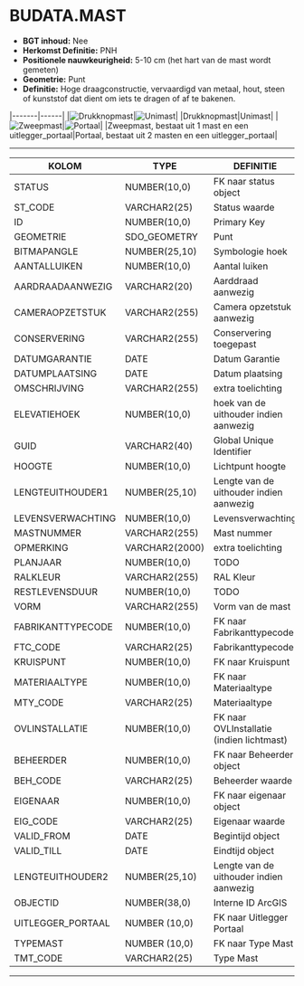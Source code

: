 ﻿# BUDATA.MAST


* __BGT inhoud:__ Nee
* __Herkomst Definitie:__ PNH
* __Positionele nauwkeurigheid:__ 5-10 cm (het hart van de mast wordt gemeten)
* __Geometrie:__ Punt
* __Definitie:__ Hoge draagconstructie, vervaardigd van metaal, hout, steen of kunststof dat dient om iets te dragen of af te bakenen.




|-------|------|
|![Drukknopmast](objectbladen\4_Ovl_Vri\mast_1.png)|![Unimast](objectbladen\4_Ovl_Vri\mast_2.png)|
|Drukknopmast|Unimast|
|![Zweepmast](objectbladen\4_Ovl_Vri\mast_3.png)|![Portaal](objectbladen\4_Ovl_Vri\mast_4.png)|
|Zweepmast, bestaat uit 1 mast en een uitlegger_portaal|Portaal, bestaat uit 2 masten en een uitlegger_portaal|

***

|KOLOM                           	|TYPE          	|DEFINITIE|
|------                          	|----          	|-----    |
|STATUS                          	|NUMBER(10,0)  	|FK naar status object|
|ST_CODE                         	|VARCHAR2(25)  	|Status waarde|
|ID                              	|NUMBER(10,0)  	|Primary Key|
|GEOMETRIE                       	|SDO_GEOMETRY  	|Punt|
|BITMAPANGLE                     	|NUMBER(25,10) 	|Symbologie hoek|
|AANTALLUIKEN                    	|NUMBER(10,0)  	|Aantal luiken|
|AARDRAADAANWEZIG                	|VARCHAR2(20)  	|Aarddraad aanwezig|
|CAMERAOPZETSTUK                 	|VARCHAR2(255) 	|Camera opzetstuk aanwezig|
|CONSERVERING                    	|VARCHAR2(255) 	|Conservering toegepast|
|DATUMGARANTIE                   	|DATE          	|Datum Garantie|
|DATUMPLAATSING                  	|DATE          	|Datum plaatsing|
|OMSCHRIJVING                    	|VARCHAR2(255) 	|extra toelichting|
|ELEVATIEHOEK                    	|NUMBER(10,0)  	|hoek van de uithouder indien aanwezig|
|GUID                            	|VARCHAR2(40)  	|Global Unique Identifier|
|HOOGTE                          	|NUMBER(10,0)  	|Lichtpunt hoogte|
|LENGTEUITHOUDER1                	|NUMBER(25,10) 	|Lengte van de uithouder indien aanwezig|
|LEVENSVERWACHTING               	|NUMBER(10,0)  	|Levensverwachting|
|MASTNUMMER                      	|VARCHAR2(255) 	|Mast nummer|
|OPMERKING                       	|VARCHAR2(2000)	|extra toelichting|
|PLANJAAR                        	|NUMBER(10,0)  	|TODO|
|RALKLEUR                        	|VARCHAR2(255) 	|RAL Kleur|
|RESTLEVENSDUUR                  	|NUMBER(10,0)  	|TODO|
|VORM                            	|VARCHAR2(255) 	|Vorm van de mast|
|FABRIKANTTYPECODE               	|NUMBER(10,0)  	|FK naar Fabrikanttypecode|
|FTC_CODE                        	|VARCHAR2(25)  	|Fabrikanttypecode|
|KRUISPUNT                       	|NUMBER(10,0)  	|FK naar Kruispunt|
|MATERIAALTYPE                   	|NUMBER(10,0)  	|FK naar Materiaaltype|
|MTY_CODE                        	|VARCHAR2(25)  	|Materiaaltype|
|OVLINSTALLATIE                  	|NUMBER(10,0)  	|FK naar OVLInstallatie (indien lichtmast)|
|BEHEERDER                       	|NUMBER(10,0)  	|FK naar Beheerder object|
|BEH_CODE                        	|VARCHAR2(25)  	|Beheerder waarde|
|EIGENAAR                        	|NUMBER(10,0)  	|FK naar eigenaar object|
|EIG_CODE                        	|VARCHAR2(25)  	|Eigenaar waarde|
|VALID_FROM                      	|DATE          	|Begintijd object|
|VALID_TILL                      	|DATE          	|Eindtijd object|
|LENGTEUITHOUDER2                	|NUMBER(25,10) 	|Lengte van de uithouder indien aanwezig|
|OBJECTID                        	|NUMBER(38,0)   |Interne ID ArcGIS|
|UITLEGGER_PORTAAL					|NUMBER (10,0)	|FK naar Uitlegger Portaal|
|TYPEMAST							|NUMBER (10,0)  |FK naar Type Mast|
|TMT_CODE							|VARCHAR2(25)	|Type Mast|

***

